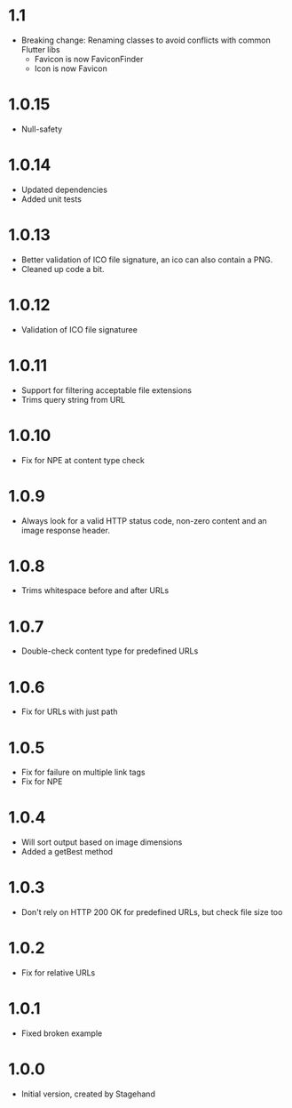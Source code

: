 # 1.1

- Breaking change: Renaming classes to avoid conflicts with common Flutter libs
  - Favicon is now FaviconFinder
  - Icon is now Favicon

# 1.0.15

- Null-safety

# 1.0.14

- Updated dependencies
- Added unit tests

# 1.0.13

- Better validation of ICO file signature, an ico can also contain a PNG.
- Cleaned up code a bit.

# 1.0.12

- Validation of ICO file signaturee

# 1.0.11

- Support for filtering acceptable file extensions
- Trims query string from URL

# 1.0.10

- Fix for NPE at content type check

# 1.0.9

- Always look for a valid HTTP status code, non-zero content and an image response header.

# 1.0.8

- Trims whitespace before and after URLs

# 1.0.7

- Double-check content type for predefined URLs

# 1.0.6

- Fix for URLs with just path

# 1.0.5

- Fix for failure on multiple link tags
- Fix for NPE

# 1.0.4

- Will sort output based on image dimensions
- Added a getBest method

# 1.0.3

- Don't rely on HTTP 200 OK for predefined URLs, but check file size too

# 1.0.2

- Fix for relative URLs

# 1.0.1

- Fixed broken example

# 1.0.0

- Initial version, created by Stagehand

